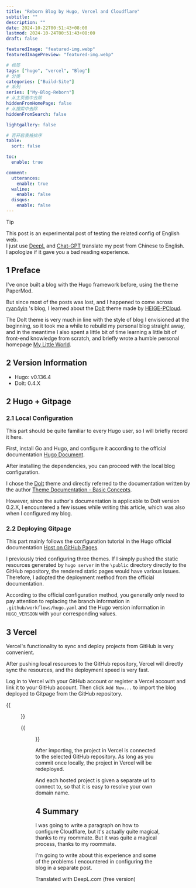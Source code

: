 ```yaml
---
title: "Reborn Blog by Hugo, Vercel and Cloudflare"
subtitle: ""
description: ""
date: 2024-10-22T00:51:43+08:00
lastmod: 2024-10-24T00:51:43+08:00
draft: false

featuredImage: "featured-img.webp"
featuredImagePreview: "featured-img.webp"

# 标签
tags: ["hugo", "vercel", "Blog"]
# 分类
categories: ["Build-Site"]
# 系列
series: ["My-Blog-Reborn"]
# 从主页面中去除
hiddenFromHomePage: false
# 从搜索中去除
hiddenFromSearch: false

lightgallery: false

# 否开启表格排序
table:
  sort: false

toc:
  enable: true

comment:
  utterances:
    enable: true
  waline:
    enable: false
  disqus:
    enable: false
---
```

> [!TIP]
> This post is an experimental post of testing the related config of English web.  
> I just use [DeepL](https://www.deepl.com/) and [Chat-GPT](https://chat.openai.com/) translate my post from Chinese to English.  
> I apologize if it gave you a bad reading experience.

## 1 Preface
I've once built a blog with the Hugo framework before, using the theme PaperMod.

But since most of the posts was lost, and I happened to come across [ryan4yin](https://thiscute.world/) 's blog, I learned about the [DoIt](https://github.com/HEIGE-PCloud/DoIt) theme made by [HEIGE-PCloud](https://pcloud.dev/).

The DoIt theme is very much in line with the style of blog I envisioned at the beginning, so it took me a while to rebuild my personal blog straight away, and in the meantime I also spent a little bit of time learning a little bit of front-end knowledge from scratch, and briefly wrote a humble personal homepage [My Little World](https://www.mulbx.top/).

## 2 Version Information
- Hugo: v0.136.4
- DoIt: 0.4.X

## 2 Hugo + Gitpage
### 2.1 Local Configuration
This part should be quite familiar to every Hugo user, so I will briefly record it here.

First, install Go and Hugo, and configure it according to the official documentation [Hugo Document](https://gohugo.io/documentation/).

After installing the dependencies, you can proceed with the local blog configuration.

I chose the [DoIt](https://github.com/HEIGE-PCloud/DoIt) theme and directly referred to the documentation written by the author [Theme Documentation - Basic Concepts](https://hugodoit.pages.dev/zh-cn/theme-documentation-basics/).

However, since the author's documentation is applicable to DoIt version 0.2.X, I encountered a few issues while writing this article, which was also when I configured my blog.

### 2.2 Deploying Gitpage
This part mainly follows the configuration tutorial in the Hugo official documentation [Host on GitHub Pages](https://gohugo.io/hosting-and-deployment/hosting-on-github/).

I previously tried configuring three themes. If I simply pushed the static resources generated by `hugo server` in the `\public` directory directly to the GitHub repository, the rendered static pages would have various issues. Therefore, I adopted the deployment method from the official documentation.

According to the official configuration method, you generally only need to pay attention to replacing the branch information in `.github/workflows/hugo.yaml` and the Hugo version information in `HUGO_VERSION` with your corresponding values.

## 3 Vercel
Vercel's functionality to sync and deploy projects from GitHub is very convenient.

After pushing local resources to the GitHub repository, Vercel will directly sync the resources, and the deployment speed is very fast.

Log in to Vercel with your GitHub account or register a Vercel account and link it to your GitHub account. Then click `Add New...` to import the blog deployed to Gitpage from the GitHub repository.

{{<figure src="/img/posts/rebuild-my-blog/port-from-vercel.webp" title="Importing the corresponding GitHub project in Vercel" width="90%">}}

{{<figure src="/img/posts/rebuild-my-blog/choose-hugo.webp" title="Choosing the Hugo framework" width="90%">}}

After importing, the project in Vercel is connected to the selected GitHub repository. As long as you commit once locally, the project in Vercel will be redeployed.

And each hosted project is given a separate url to connect to, so that it is easy to resolve your own domain name.

## 4 Summary
I was going to write a paragraph on how to configure Cloudflare, but it's actually quite magical, thanks to my roommate. But it was quite a magical process, thanks to my roommate.

I'm going to write about this experience and some of the problems I encountered in configuring the blog in a separate post.

Translated with DeepL.com (free version)